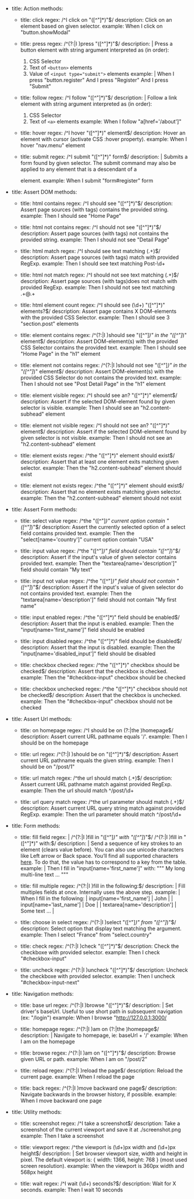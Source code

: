 - title: Action
  methods:
    - title: click
      regex: /^I click on "([^"]*)"$/
      description: Click on an element based on given selector.
      example: When I click on "button.showModal"

    - title: press
      regex: /^(?:|I )press "([^"]*)"$/
      description: |
        Press a button element with string argument interpreted as (in order):

        1. CSS Selector
        2. Text of `<button>` elements
        3. Value of `<input type="submit">` elements
      example: |
        When I press "button.register"
        And I press "Register"
        And I press "Submit"

    - title: follow
      regex: /^I follow "([^"]*)"$/
      description: |
        Follow a link element with string argument interpreted as (in order):

        1. CSS Selector
        2. Text of `<a>` elements
      example: When I follow "a[href='/about']"

    - title: hover
      regex: /^I hover "([^"]*)" element$/
      description: Hover an element with cursor (activate CSS :hover property).
      example: When I hover "nav.menu" element

    - title: submit
      regex: /^I submit "([^"]*)" form$/
      description: |
        Submits a form found by given selector. The submit command may also be applied to any element that is a descendant of a <form> element.
      example: When I submit "form#register" form

- title: Assert DOM
  methods:
    - title: html contains
      regex: /^I should see "([^"]*)"$/
      description: Assert page sources (with tags) contains the provided string.
      example: Then I should see "Home Page"

    - title: html not contains
      regex: /^I should not see "([^"]*)"$/
      description: Assert page sources (with tags) not contains the provided string.
      example: Then I should not see "Detail Page"

    - title: html match
      regex: /^I should see text matching (.+)$/
      description: Assert page sources (with tags) match with provided RegExp.
      example: Then I should see text matching Post-\d+

    - title: html not match
      regex: /^I should not see text matching (.+)$/
      description: Assert page sources (with tags)does not match with provided RegExp.
      example: Then I should not see text matching .+@.+

    - title: html element count
      regex: /^I should see (\d+) "([^"]*)" elements?$/
      description: Assert page contains X DOM-elements with the provided CSS Selector.
      example: Then I should see 3 "section.post" elements

    - title: element contains
      regex: /^(?:|I )should see "([^"]*)" in the "([^"]*)" element$/
      description: Assert DOM-element(s) with the provided CSS Selector contains the provided text.
      example: Then I should see "Home Page" in the "h1" element

    - title: element not contains
      regex: /^(?:|I )should not see "([^"]*)" in the "([^"]*)" element$/
      description: Assert DOM-element(s) with the provided CSS Selector do not contains the provided text.
      example: Then I should not see "Post Detail Page" in the "h1" element

    - title: element visible
      regex: /^I should see an? "([^"]*)" element$/
      description: Assert if the selected DOM-element found by given selector is visible.
      example: Then I should see an "h2.content-subhead" element

    - title: element not visible
      regex: /^I should not see an? "([^"]*)" element$/
      description: Assert if the selected DOM-element found by given selector is not visible.
      example: Then I should not see an "h2.content-subhead" element

    - title: element exists
      regex: /^the "([^"]*)" element should exist$/
      description: Assert that at least one element exits matching given selector.
      example: Then the "h2.content-subhead" element should exist

    - title: element not exists
      regex: /^the "([^"]*)" element should exist$/
      description: Assert that no element exists matching given selector.
      example: Then the "h2.content-subhead" element should not exist

- title: Assert Form
  methods:
    - title: select value
      regex: /^the "([^"]*)" current option contain "([^"]*)"$/
      description: Assert the currently selected option of a select field contains provided text.
      example: Then the "select[name='country']" current option contain "USA"

    - title: input value
      regex: /^the "([^"]*)" field should contain "([^"]*)"$/
      description: Assert if the input's value of given selector contains provided text.
      example: Then the "textarea[name='description']" field should contain "My text"

    - title: input not value
      regex: /^the "([^"]*)" field should not contain "([^"]*)"$/
      description: Assert if the input's value of given selector do not contains provided text.
      example: Then the "textarea[name='description']" field should not contain "My first name"

    - title: input enabled
      regex: /^the "([^"]*)" field should be enabled$/
      description: Assert that the input is enabled.
      example: Then the "input[name='first_name']" field should be enabled

    - title: input disabled
      regex: /^the "([^"]*)" field should be disabled$/
      description: Assert that the input is disabled.
      example: Then the "input[name='disabled_input']" field should be disabled

    - title: checkbox checked
      regex: /^the "([^"]*)" checkbox should be checked$/
      description: Assert that the checkbox is checked.
      example: Then the "#checkbox-input" checkbox should be checked

    - title: checkbox unchecked
      regex: /^the "([^"]*)" checkbox should not be checked$/
      description: Assert that the checkbox is unchecked.
      example: Then the "#checkbox-input" checkbox should not be checked

- title: Assert Url
  methods:
    - title: on homepage
      regex: /^I should be on (?:|the )homepage$/
      description: Assert current URL pathname equals '/'.
      example: Then I should be on the homepage

    - title: url
      regex: /^(?:|I )should be on "([^"]*)"$/
      description: Assert current URL pathname equals the given string.
      example: Then I should be on "/post/1"

    - title: url match
      regex: /^the url should match (.+)$/
      description: Assert current URL pathname match against provided RegExp.
      example: Then the url should match ^\/post\/\d+

    - title: url query match
      regex: /^the url parameter should match (.+)$/
      description: Assert current URL query string match against provided RegExp.
      example: Then the url parameter should match ^\/post\/\d+

- title: Form
  methods:
    - title: fill field
      regex: |
        /^(?:|I )fill in "([^"]*)" with "([^"]*)"$/
        /^(?:|I )fill in "([^"]*)" with:$/
      description: |
        Send a sequence of key strokes to an element (clears value before). You can also use unicode characters like Left arrow or Back space.
        You’ll find all supported characters [here](https://code.google.com/p/selenium/wiki/JsonWireProtocol#/session/:sessionId/element/:id/value). To do that, the value has to correspond to a key from the table.
      example: |
        Then I fill in "input[name='first_name']" with:
          """
          My long multi-line text ...
          """

    - title: fill multiple
      regex: /^(?:|I )fill in the following:$/
      description: |
        Fill multiples fields at once. Internally uses the above step.
      example: |
        When I fill in the following:
          | input[name='first_name']     | John          |
          | input[name='last_name']      | Doe           |
          | textarea[name='description'] | Some text ... |

    - title: choose in select
      regex: /^(?:|I )select "([^"]*)" from "([^"]*)"$/
      description: Select option that display text matching the argument.
      example: Then I select "France" from "select.country"

    - title: check
      regex: /^(?:|I )check "([^"]*)"$/
      description: Check the checkboxe with provided selector.
      example: Then I check "#checkbox-input"

    - title: uncheck
      regex: /^(?:|I )uncheck "([^"]*)"$/
      description: Uncheck the checkboxe with provided selector.
      example: Then I uncheck "#checkbox-input-next"

- title: Navigation
  methods:
    - title: base url
      regex: /^(?:|I )browse "([^"]*)"$/
      description: |
        Set driver's baseUrl. Useful to use short path in subsequent navigation (ex: "/login")
      example: When I browse "http://127.0.0.1:3000/

    - title: homepage
      regex: /^(?:|I )am on (?:|the )homepage$/
      description: |
        Navigate to homepage, ie: baseUrl + '/'
      example: When I am on the homepage

    - title: browse
      regex: /^(?:|I )am on "([^"]*)"$/
      description: Browse given URL or path.
      example: When I am on "/post/2"

    - title: reload
      regex: /^(?:|I )reload the page$/
      description: Reload the current page.
      example: When I reload the page

    - title: back
      regex: /^(?:|I )move backward one page$/
      description: Navigate backwards in the browser history, if possible.
      example: When I move backward one page

- title: Utility
  methods:
    - title: screenshot
      regex: /^I take a screenshot$/
      description: Take a screenshot of the current viewport and save it at ./screenshot.png
      example: Then I take a screenshot

    - title: viewport
      regex: /^the viewport is (\d+)px width and (\d+)px height$/
      description: |
        Set browser viewport size, width and height in pixel.
        The default viewport is: { width: 1366, height: 768 } (most used screen resolution).
      example: When the viewport is 360px width and 568px height

    - title: wait
      regex: /^I wait (\d+) seconds?$/
      description: Wait for X seconds.
      example: Then I wait 10 seconds
	  